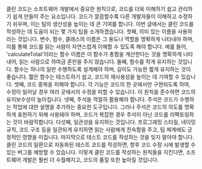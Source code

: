 <p>클린 코드는 소프트웨어 개발에서 중요한 원칙으로, 코드를 더욱 이해하기 쉽고 관리하기 쉽게 만들어 주는 요소입니다. 코드가 깔끔할수록 다른 개발자들이 이해하고 수정하기 쉬우며, 이는 팀의 생산성을 높이는 데 큰 기여를 합니다. 이번 글에서는 클린 코드를 작성하는 데 도움이 되는 몇 가지 팁을 소개하겠습니다. 첫째, 의미 있는 이름을 사용하라는 것입니다. 변수, 함수, 클래스의 이름은 그 용도나 역할을 명확하게 나타내야 하며, 이를 통해 코드를 읽는 사람이 자연스럽게 이해할 수 있도록 해야 합니다. 예를 들어, 'calculateTotal'이라는 함수 이름은 이 함수가 총합을 계산한다는 것을 명확하게 나타내어, 읽는 사람으로 하여금 혼란을 주지 않습니다. 둘째, 함수를 작게 유지하는 것입니다. 함수는 하나의 일만 수행하도록 설계해야 하며, 길이도 가능한 짧게 유지하는 것이 좋습니다. 짧은 함수는 테스트하기 쉽고, 코드의 재사용성을 높이는 데 기여할 수 있습니다. 셋째, 코드 중복을 피해야 합니다. 각 기능은 코드의 한 곳에서만 구현되도록 하여, 수정이 일어날 경우 여러 곳에서의 수정을 피할 수 있습니다. 이 원칙을 준수하면 코드의 유지보수성이 높아집니다. 넷째, 주석을 적절히 활용해야 합니다. 주석은 코드가 수행하는 작업에 대한 설명을 추가하는 중요한 도구입니다. 그러나 주석은 코드의 의도를 명확하게 표현하기 위해 사용돼야 하며, 코드가 복잡한 경우 주석이 아닌 코드를 리팩토링하는 것이 바람직합니다. 다섯째, 일관성을 유지하는 것입니다. 프로그래밍 스타일, 네이밍 규칙, 코드 구조 등을 일관되게 유지하면 읽는 사람에게 친숙함을 주고, 팀 체계에도 긍정적인 영향을 미칩니다. 마지막으로 테스트 코드를 작성하는 것을 잊지 말아야 합니다. 클린 코드의 일환으로 자동화된 테스트 코드를 작성하면, 향후 코드 수정 시에 발생할 수 있는 버그를 예방할 수 있습니다. 이렇게 클린 코드를 작성하는 원칙들을 지킨다면, 소프트웨어 개발은 훨씬 더 수월해지고, 코드의 품질 또한 높아질 것입니다.</p>